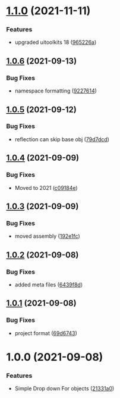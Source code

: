# [1.1.0](https://github.com/haitheredavid/unity-uikits/compare/v1.0.6...v1.1.0) (2021-11-11)


### Features

* upgraded uitoolkits 18 ([965226a](https://github.com/haitheredavid/unity-uikits/commit/965226aa5172651b44623990cdbc71d9315c5572))

## [1.0.6](https://github.com/haitheredavid/unity-uikits/compare/v1.0.5...v1.0.6) (2021-09-13)


### Bug Fixes

* namespace formatting ([9227614](https://github.com/haitheredavid/unity-uikits/commit/922761453d462a0713c2255dcdd580f8f28f80d0))

## [1.0.5](https://github.com/haitheredavid/unity-uikits/compare/v1.0.4...v1.0.5) (2021-09-12)


### Bug Fixes

* reflection can skip base obj ([79d7dcd](https://github.com/haitheredavid/unity-uikits/commit/79d7dcd8bd49a00f7ba0a0a685e295b5b7657c1e))

## [1.0.4](https://github.com/haitheredavid/unity-uikits/compare/v1.0.3...v1.0.4) (2021-09-09)


### Bug Fixes

* Moved to 2021 ([c09184e](https://github.com/haitheredavid/unity-uikits/commit/c09184e49639938efce2139f5345510fdcea6e6c))

## [1.0.3](https://github.com/haitheredavid/unity-uikits/compare/v1.0.2...v1.0.3) (2021-09-09)


### Bug Fixes

* moved assembly ([192e1fc](https://github.com/haitheredavid/unity-uikits/commit/192e1fc9f2175d20db1949653f8f61c369cf70c4))

## [1.0.2](https://github.com/haitheredavid/unity-uikits/compare/v1.0.1...v1.0.2) (2021-09-08)


### Bug Fixes

* added meta files ([6439f8d](https://github.com/haitheredavid/unity-uikits/commit/6439f8d1f00c526a1b14ce5fb8fbb1bc76472a4b))

## [1.0.1](https://github.com/haitheredavid/unity-uikits/compare/v1.0.0...v1.0.1) (2021-09-08)


### Bug Fixes

* project format ([69d6743](https://github.com/haitheredavid/unity-uikits/commit/69d6743cf5d140c516efef3b5c3ee447fd54da4c))

# 1.0.0 (2021-09-08)


### Features

* Simple Drop down For objects ([21331a0](https://github.com/haitheredavid/unity-uikits/commit/21331a06b6196db4059b7d923c648b2b0c86b71a))
